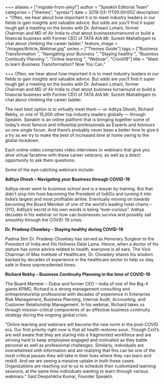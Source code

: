 +++
aliases = ["migrate-from-jekyl"]
author = "SpeakIn Editorial Team"
categories = ["themes", "syntax"]
date = 2019-03-11T00:00:00Z
description = "Often, we hear about how important it is to meet industry leaders in our fields to gain insights and valuable advice. But odds are you’ll find it super tough get a meeting on the books with Dr. Ashwani Lohani, former Chairman and MD of Air India to chat about businessturnaround or build a financial business with Former CEO of TATA AIA Mr. Suresh Mahalingam to chat about climbing the career ladder."
feature_image = "/images/Article_Webinar.jpg"
series = ["Themes Guide"]
tags = ["Business Transformation ", "Navigating your Business ", "Staying healthy ", "Business Continuity Planning ", "Online learning ", "Webinar", "Covid19"]
title = "Want to learn Business Transformation? Now You Can."

+++
Often, we hear about how important it is to meet industry leaders in our fields to gain insights and valuable advice. But odds are you’ll find it super tough get a meeting on the books with Dr. Ashwani Lohani, former Chairman and MD of Air India to chat about business turnaround or build a financial business with Former CEO of TATA AIA Mr. Suresh Mahalingam to chat about climbing the career ladder.

The next best option is to virtually meet them — or Aditya Ghosh, Richard Rekhy, or one of 15,000 other top industry leaders globally — through SpeakIn. SpeakIn is an online platform that is bringing together some of today’s most famous and influential professionals as Experts and Advisors on one single forum. And there’s probably never been a better time to give it a try as we try to make the best of increased time at home owing to the global lockdown.

Each online video comprises video interviews or webinars that give you alive virtual facetime with these career veterans, as well as a direct opportunity to ask them questions.

Some of the eye-catching webinars include:

**Aditya Ghosh – Navigating your Business through COVID-19**

Aditya never went to business school and is a lawyer by training. But that didn’t stop him from becoming the President of IndiGo and turning it into India’s largest and most profitable airline. Eventually moving on towards becoming the Board Member of one of the world’s leading hotel chains – OYO, Aditya’s secret in his own words is being “ever-curious”. Aditya decodes in his webinar on how can businesses survive and possibly sail smoothly through the COVID-19 crisis.

**Dr. Pradeep Chowbey – Staying healthy during COVID-19**

Padma Shri Dr. Pradeep Chowbey has served as Honorary Surgeon to the President of India and His Holiness Dalai Lama. Hence, when a doctor of his stature has some advice related to health, everyone is all ears. The Vice Chairman of Max Institute of Healthcare, Dr. Chowbey shares his wisdom backed by decades of experience in the healthcare sector to help us stay safe in these unprecedented times.

**Richard Rekhy – Business Continuity Planning in the time of COVID-19**

The Board Member – Dubai and former CEO – India of one of the Big-4 giants KPMG, Richard is a strong management consulting and entrepreneurship professional with decades of experience in Enterprise Risk Management, Business Planning, Internal Audit, Accounting, and Customer Relationship Management. In his webinar, Richard takes us through mission-critical components of an effective business continuity strategy during the ongoing global crisis.

“Online learning and webinars will become the new norm in the post-COVID era. Our first priority right now is that all health restores soon. Though CxO’s are well aware that they are staring into a fragmented workforce and are striving hard to keep employees engaged and motivated as they battle personal as well as professional challenges. Similarly, individuals are overwhelmed with information and are realizing that this can be one of the most critical pauses they will take in their lives where they can learn and reskill. And we are seeing a massive uptake in both these cases. Organizations are reaching out to us to schedule their customized learning sessions, at the same time individuals wanting to learn through various webinars.” Said Deepshikha Kumar, Founder SpeakIn.